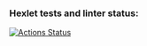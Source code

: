 ### Hexlet tests and linter status:
[![Actions Status](https://github.com/Unbeliev4ble/data-analytics-project-100/actions/workflows/hexlet-check.yml/badge.svg)](https://github.com/Unbeliev4ble/data-analytics-project-100/actions)
